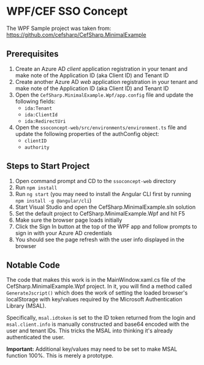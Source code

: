 WPF/CEF SSO Concept
=======================

The WPF Sample project was taken from: https://github.com/cefsharp/CefSharp.MinimalExample

## Prerequisites
1. Create an Azure AD _client_ application registration in your tenant and make note of the Application ID (aka Client ID) and Tenant ID
2. Create another Azure AD _web_ application registration in your tenant and make note of the Application ID (aka Client ID) and Tenant ID
4. Open the `CefSharp.MinimalExample.Wpf/app.config` file and update the following fields:
    - `ida:Tenant`
    - `ida:ClientId`
    - `ida:RedirectUri`
5. Open the `ssoconcept-web/src/environments/environment.ts` file and update the following properties of the authConfig object:
    - `clientID`
    - `authority`

## Steps to Start Project
1. Open command prompt and CD to the `ssoconcept-web` directory
2. Run `npm install`
3. Run `ng start` (you may need to install the Angular CLI first by running `npm install -g @angular/cli`)
4. Start Visual Studio and open the CefSharp.MinimalExample.sln solution
5. Set the default project to CefSharp.MinimalExample.Wpf and hit F5
6. Make sure the browser page loads initially
7. Click the Sign In button at the top of the WPF app and follow prompts to sign in with your Azure AD credentials
8. You should see the page refresh with the user info displayed in the browser

## Notable Code
The code that makes this work is in the MainWindow.xaml.cs file of the CefSharp.MinimalExample.Wpf project. In it, you will find a method called `GenerateJscript()` which does the work of setting the loaded browser's localStorage with key/values required by the Microsoft Authentication Library (MSAL). 

Specifically, `msal.idtoken` is set to the ID token returned from the login and `msal.client.info` is manually constructed and base64 encoded with the user and tenant IDs. This tricks the MSAL into thinking it's already authenticated the user. 

**Important:** Additional key/values may need to be set to make MSAL function 100%. This is merely a prototype.